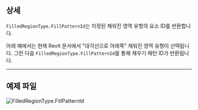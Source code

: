 ## 상세
`FilledRegionType.FillPatternId`는 지정된 채워진 영역 유형의 요소 ID를 반환합니다.

아래 예에서는 현재 Revit 문서에서 "대각선으로 아래쪽" 채워진 영역 유형이 선택됩니다. 그런 다음 `FilledRegionType.FillPatternId`를 통해 채우기 패턴 ID가 반환됩니다.

___
## 예제 파일

![FilledRegionType.FillPatternId](./Revit.Elements.FilledRegionType.FillPatternId_img.jpg)
